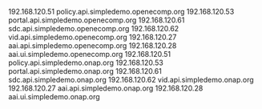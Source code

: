 192.168.120.51      policy.api.simpledemo.openecomp.org
192.168.120.53      portal.api.simpledemo.openecomp.org
192.168.120.61      sdc.api.simpledemo.openecomp.org
192.168.120.62      vid.api.simpledemo.openecomp.org
192.168.120.27      aai.api.simpledemo.openecomp.org
192.168.120.28      aai.ui.simpledemo.openecomp.org
192.168.120.51      policy.api.simpledemo.onap.org
192.168.120.53      portal.api.simpledemo.onap.org
192.168.120.61      sdc.api.simpledemo.onap.org
192.168.120.62      vid.api.simpledemo.onap.org
192.168.120.27      aai.api.simpledemo.onap.org
192.168.120.28      aai.ui.simpledemo.onap.org